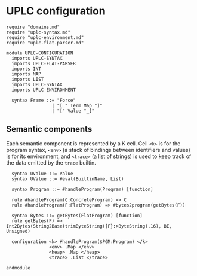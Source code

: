 # UPLC configuration

```k
require "domains.md"
require "uplc-syntax.md"
require "uplc-environment.md"
require "uplc-flat-parser.md"

module UPLC-CONFIGURATION
  imports UPLC-SYNTAX
  imports UPLC-FLAT-PARSER
  imports INT
  imports MAP
  imports LIST
  imports UPLC-SYNTAX
  imports UPLC-ENVIRONMENT

  syntax Frame ::= "Force"
                 | "[_" Term Map "]"
                 | "[" Value "_]"
```

## Semantic components

Each semantic component is represented by a K cell. Cell `<k>` is for
the program syntax, `<env>` (a stack of bindings between identifiers
and values) is for its environment, and `<trace>` (a list of strings)
is used to keep track of the data emitted by the `trace` builtin.

```k
  syntax UValue ::= Value
  syntax UValue ::= #eval(BuiltinName, List)

  syntax Program ::= #handleProgram(Program) [function]

  rule #handleProgram(C:ConcreteProgram) => C
  rule #handleProgram(F:FlatProgram) => #bytes2program(getBytes(F))

  syntax Bytes ::= getBytes(FlatProgram) [function]
  rule getBytes(F) => Int2Bytes(String2Base(trimByteString({F}:>ByteString),16), BE, Unsigned)

  configuration <k> #handleProgram($PGM:Program) </k>
                <env> .Map </env>
                <heap> .Map </heap>
                <trace> .List </trace>
```

```k 
endmodule
```
